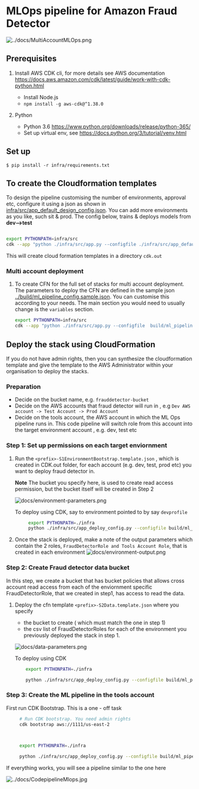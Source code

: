 
# MLOps pipeline for Amazon Fraud Detector
![../docs/MultiAccountMLOps.png](../docs/MultiAccountMLOps.png)

## Prerequisites

1. Install AWS CDK cli, for more details see AWS documentation https://docs.aws.amazon.com/cdk/latest/guide/work-with-cdk-python.html

    *  Install Node.js
    * `npm install -g aws-cdk@^1.38.0`

2. Python

    *  Python 3.6 https://www.python.org/downloads/release/python-365/
    *  Set up virtual env, see https://docs.python.org/3/tutorial/venv.html



## Set up

```
$ pip install -r infra/requirements.txt
```

## To create the Cloudformation templates

To design the pipeline customising the number of environments, approval etc, configure it using a json as shown in [infra/src/app_default_design_config.json](./src/app_default_design_config.json). You can add more environments as you like, such sit & prod. The config below, trains & deploys models from **dev-->test**
    
```bash

export PYTHONPATH=infra/src
cdk --app "python ./infra/src/app.py --configfile ./infra/src/app_default_design_config.json" synth
``` 
    
This will create cloud formation templates in a directory `cdk.out`

### Multi account deployment
    
1. To create CFN for the  full set of stacks for multi account deployment. The parameters to deploy the CFN are defined in the sample json [../build/ml_pipeline_config.sample.json](../build/ml_pipeline_config.sample.json). You can customise this according to your needs. The main section you would need to usually change is the `variables` section.

    ```bash
    export PYTHONPATH=infra/src
    cdk --app "python ./infra/src/app.py --configfile  build/ml_pipeline_config.sample.json" synth
    ```


## Deploy the stack using CloudFormation

If you do not have admin rights, then you can synthesize the cloudformation template and give the template to the AWS Administrator within your organisation to deploy the stacks.

### Preparation
    
   - Decide on the bucket name, e.g. `frauddetector-bucket`
   - Decide on the AWS accounts that fraud detector will run in , e.g `Dev AWS account -> Test Account -> Prod Account`
   - Decide on the tools account, the AWS  account in which the ML Ops pipeline runs in. This code pipeline will switch role from this account into the target environment account , e.g. dev, test etc

### Step 1: Set up permissions on each target enviornment
1.  Run the `<prefix>-S1EnvironmentBootstrap.template.json` , which is created in CDK.out folder, for each account (e.g. dev, test, prod etc) you want to deploy fraud detector in. 
    
    **Note** The bucket you specify here, is used to create read access permission, but the bucket itself will be created in Step 2
    
    ![docs/environment-parameters.png](docs/environment-parameters.png)
    
    To deploy using CDK, say to environment pointed to by say `devprofile`
    
    ```bash
         export PYTHONPATH=./infra
         python ./infra/src/app_deploy_config.py --configfile build/ml_pipeline_config.sample.json --stacktype  S1EnvironmentBootstrap --profile devprofile
    ```
    
2. Once the stack is deployed, make a note of the output parameters which contain the 2 roles, `FraudDetectorRole and Tools Account Role`, that is created in each environment 
    ![docs/environment-output.png](docs/environment-output.png)
    
    


### Step 2: Create Fraud detector data bucket
 
In this step, we create a bucket that has bucket policies that allows cross account read access from each of the enviornment specific FraudDetectorRole, that we created in step1, has access to read the data.

1. Deploy the cfn template `<prefix>-S2Data.template.json` where you specify 
    
    - the bucket to create ( which must match the one in step 1) 
    - the csv list of FraudDetectorRoles for each of the environment you previously deployed the stack in step 1.

    ![docs/data-parameters.png](docs/data-parameters.png)
    
   To deploy using CDK
    
    ```bash
        export PYTHONPATH=./infra
   
        python ./infra/src/app_deploy_config.py --configfile build/ml_pipeline_config.sample.json --stacktype  S2Data --profile mlopstest
    ```
    
    
### Step 3: Create the ML pipeline in the tools account

   First run CDK Bootstrap. This is a one - off task 
   
   ```bash
        # Run CDK bootstrap. You need admin rights
        cdk bootstrap aws://1111/us-east-2 
   ```

   ```bash

        
        export PYTHONPATH=./infra
   
        python ./infra/src/app_deploy_config.py --configfile build/ml_pipeline_config.sample.json --stacktype  S3MLPipeline --profile mlopstools
   ```

If everything works, you will see a pipeline similar to the one here

 ![../docs/CodepipelineMlops.jpg](../docs/CodepipelineMlops.jpg)

